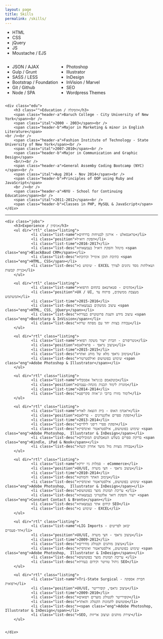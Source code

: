 ```yaml
---
layout: page
title: Skills
permalink: /skills/
---
```

<div class="flex-list">
	<section class="flex-wraps">
		<ul class="flex-col">
			<li>HTML</li>
			<li>CSS</li>
			<li>jQuery</li>
			<li>JS</li>
			<li>Moustache / EJS</li>
		</ul>
		<ul style="display: inline-flex;flex-direction: column;justify-content:space-around;">
			<li>JSON / AJAX</li>
			<li>Gulp / Grunt</li>
			<li>SASS / LESS</li>
			<li>Bootstrap / Foundation</li>
			<li>Git / Github</li>
			<li>Node / SPA</li>
		</ul>
		<ul class="" style="display: inline-flex;flex-direction: column;justify-content:space-around;">
			<li>Photoshop</li>
			<li>Illustrator</li>
			<li>InDesign</li>
			<li>InVision / Marvel</li>
			<li>SEO</li>
			<li>Wordpress Themes</li>
		</ul>
	</section>

	<div class="edu">
		<h3 class="">Education / הסקלה</h3>
		<span class="header-a">Baruch College - City University of New York</span><br />
		<span class="ital">2000 - 2003</span><br />
		<span class="header-b">Major in Marketing & minor in English Literature</span>
	<br /><br />
		<span class="header-a">Fashion Institute of Technology - State University of New York</span><br />
		<span class="ital">2007-2010</span><br />
		<span class="header-b">Major in Communication and Graphic Design</span>
		<br/><br />
		<span class="header-a">General Assemby Coding Bootcamp (NYC)</span><br />
		<span class="ital">Aug 2014 - Nov 2014</span><br />
		<span class="header-b">Principles of OOP using Ruby and JavaScript</span>
		<br /><br />
		<span class="header-a">NYU - School for Continuing Education</span><br />
		<span class="ital">2011-2012</span><br />
		<span class="header-b">Classes in PHP, MySQL & JavaScript</span>
	</div>
<hr class="divv" />
		  

	<div class="jobs">
		<h3>Experience / ניסיון</h3>
		<ul dir="rtl" class="listing">
		  		<li class="list-name">טראנסאלט - אירגון לבטיחות בדרחים</li>
		  		<li class="position">הפקת דוא״ל</li>
		  		<li class="list-time">2016-2017</li>
		  		<li class="list-desc">מינהל והפקת דוא״ל בעמצאות <span class="eng">BlackBaud CRM</span></li>
		  		<li class="list-desc">כתיבת תוכן אימייל וכתיבת <span class="eng">HTML, CSS</span></li>
		  		<li class="list-desc">שימוש ב - EXCEL ושאילתות מסד נתונים לצורך בניית קבוצות</li>
		</ul>

		<ul dir="rtl" class="listing">
		  		<li class="list-name">מדמים - סטארטאפ בתחום הרפואי</li>
		  		<li class="position">UX / UI, מעצבת ממשקים, פיתוח צד המשתמש</li>
		  		<li class="list-time">2015-2016</li>
		  		<li class="list-desc">עיצוב ממשקים בעמצאות <span class="eng">HTML, CSS, jQuery</span></li>
		  		<li class="list-desc">עיצוב מידע והצגת פרוטוטייפ בעזרת <span class="eng">Bootstarp & InVision</span></li>
		  		<li class="list-desc">עבודה בצוות יחד עם מפתח שרת</li>
		</ul>

		<ul dir="rtl" class="listing">
		  		<li class="list-name">נוטריפורם - חברת ייצור משקה רפואי</li>
		  		<li class="position">עיצוב גראפי - פראילאנס</li>
		  		<li class="list-time">2015-2015</li>
		  		<li class="list-desc">עימוב גראפי מלא של מותג ואתר</li>
		  		<li class="list-desc">שימוש בפוטושופ ואילסטרטור <span class="eng">Adobe Photoshop & Illustrator</span></li>
		</ul>

		<ul dir="rtl" class="listing">
		  		<li class="list-name">בוטקאמפ בג׳נראל אסמבלי</li>
		  		<li class="position">מזגרת לימוד תכנות מונחה-עצמים</li>
		  		<li class="list-time">2014-2014</li>
		  		<li class="list-desc">לימוד מזורז ברובי וג'אווה סקריפט</li>
		</ul>

		<ul dir="rtl" class="listing">
		  		<li class="list-name">ראנדמ האוס - בית הוצאה לאור</li>
		  		<li class="position">הפקת ספרים אלקטרונים - פרילאנס</li>
		  		<li class="list-time">2013-2014</li>
		  		<li class="list-desc">הפקת ספרי דיסני לילדים</li>
		  		<li class="list-desc">שימוש בפוטושופ, אילסטראטור ואינדסיין <span class="eng">Adobe Photoshop,  Illustrator & InDesign</span></li>
		  		<li class="list-desc">בדיקת ספרים בשלש הטאבלטים המובילים <span class="eng">Kindle, iPad & Nook</span></li>
		  		<li class="list-desc">עבודה מצוות מול מועד אחרון קשה</li>
		</ul>

		<ul dir="rtl" class="listing">
		  		<li class="list-name">סמלות ניו יורק - eCommerce</li>
		  		<li class="position">UX/UI, עיצוב גראפי - חצי משרה</li>
		  		<li class="list-time">2010-2014</li>
		  		<li class="list-desc">עימוב האתר והמותג</li>
		  		<li class="list-desc">שימוש בפוטושופ, אילסטראטור ואינדסיין <span class="eng">Adobe Photoshop,  Illustrator & InDesign</span></li>
		  		<li class="list-desc">עריכת תמונות מוצר בפוטושופ </li>
		  		<li class="list-desc">ייצור והפקת דואר אלקטרוני בעמצאות <span class="eng">Constant Contact & Bronto</span></li>
		  		<li class="list-desc">קידום אתר בעמצאות SEO</li>
		  		<li class="list-desc">שימוש ב - EXCEL</li>
		</ul>

		<ul dir="rtl" class="listing">
		  		<li class="list-name">LIG Imports - יבואן לפריטים חד-פעמיים</li>
		  		<li class="position">UX/UI, עיצוב גראפי - חצי משרה</li>
		  		<li class="list-time">2009-2012</li>
		  		<li class="list-desc">עיצוב מותגים וקטולוג מחירים</li>
		  		<li class="list-desc">שימוש בפוטושופ, אילסטראטור ואינדסיין <span class="eng">Adobe Photoshop,  Illustrator & InDesign</span></li>
		  		<li class="list-desc">עריכת תמונות מוצר בפוטושופ </li>
		  		<li class="list-desc">ניהול טוויטר וקידום בעזרת SEO</li>
		</ul>

		<ul dir="rtl" class="listing">
		  		<li class="list-name">Tri-State Surgical - חברת אספקה רפואית</li>
		  		<li class="position">UX/UI, עיצוב גראפי, קופירייטר</li>
		  		<li class="list-time">2009-2010</li>
		  		<li class="list-desc">קופירייטר לקטולונ מוצרים רפואים</li>
		  		<li class="list-desc">פוטושופ לתמונות הקטלוג והאתר</li>
		  		<li class="list-desc"><span class="eng">Adobe Photoshop,  Illustrator & InDesign</span></li>
		  		<li class="list-desc">SEO, יצירת מותגים ועיצוב אריזות</li>
		</ul>


	</div>


</div>

	
